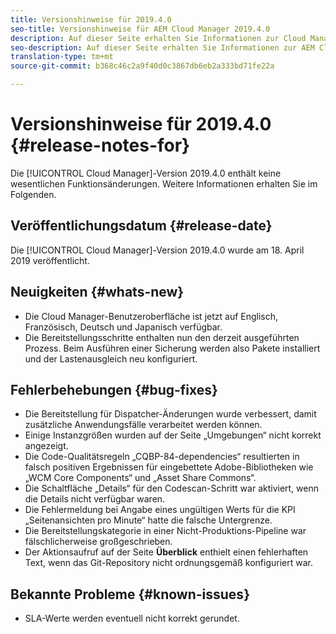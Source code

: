 ```yaml
---
title: Versionshinweise für 2019.4.0
seo-title: Versionshinweise für AEM Cloud Manager 2019.4.0
description: Auf dieser Seite erhalten Sie Informationen zur Cloud Manager-Version 2019.4.0.
seo-description: Auf dieser Seite erhalten Sie Informationen zur AEM Cloud Manager-Version 2019.4.0.
translation-type: tm+mt
source-git-commit: b368c46c2a9f40d0c3867db6eb2a333bd71fe22a

---
```



# Versionshinweise für 2019.4.0 {#release-notes-for}

Die [!UICONTROL Cloud Manager]-Version 2019.4.0 enthält keine wesentlichen Funktionsänderungen. Weitere Informationen erhalten Sie im Folgenden.

## Veröffentlichungsdatum {#release-date}

Die [!UICONTROL Cloud Manager]-Version 2019.4.0 wurde am 18. April 2019 veröffentlicht.

## Neuigkeiten {#whats-new}

* Die Cloud Manager-Benutzeroberfläche ist jetzt auf Englisch, Französisch, Deutsch und Japanisch verfügbar.
* Die Bereitstellungsschritte enthalten nun den derzeit ausgeführten Prozess. Beim Ausführen einer Sicherung werden also Pakete installiert und der Lastenausgleich neu konfiguriert.

## Fehlerbehebungen {#bug-fixes}

* Die Bereitstellung für Dispatcher-Änderungen wurde verbessert, damit zusätzliche Anwendungsfälle verarbeitet werden können.
* Einige Instanzgrößen wurden auf der Seite „Umgebungen“ nicht korrekt angezeigt.
* Die Code-Qualitätsregeln „CQBP-84-dependencies“ resultierten in falsch positiven Ergebnissen für eingebettete Adobe-Bibliotheken wie „WCM Core Components“ und „Asset Share Commons“.
* Die Schaltfläche „Details“ für den Codescan-Schritt war aktiviert, wenn die Details nicht verfügbar waren.
* Die Fehlermeldung bei Angabe eines ungültigen Werts für die KPI „Seitenansichten pro Minute“ hatte die falsche Untergrenze.
* Die Bereitstellungskategorie in einer Nicht-Produktions-Pipeline war fälschlicherweise großgeschrieben.
* Der Aktionsaufruf auf der Seite **Überblick** enthielt einen fehlerhaften Text, wenn das Git-Repository nicht ordnungsgemäß konfiguriert war.

## Bekannte Probleme {#known-issues}

* SLA-Werte werden eventuell nicht korrekt gerundet.
